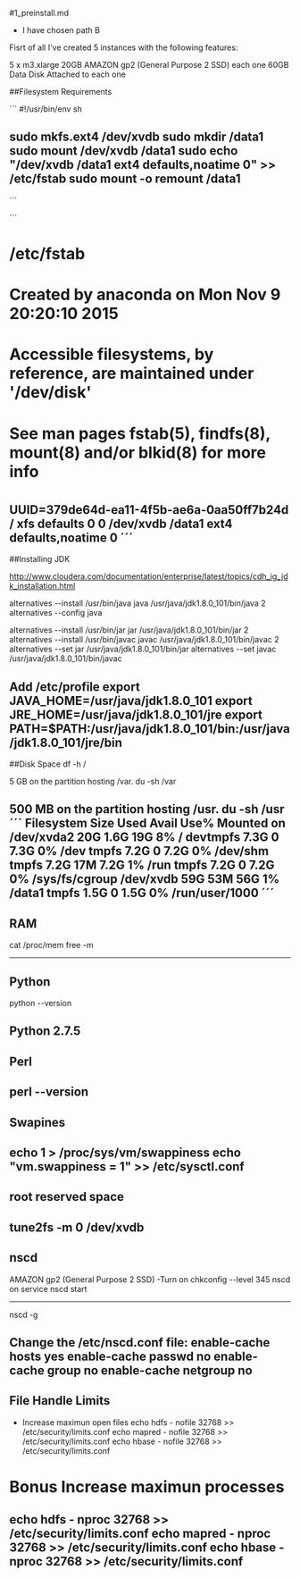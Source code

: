 #1_preinstall.md

* I have chosen path B

Fisrt of all I've created 5 instances with the following features:

5 x m3.xlarge
20GB AMAZON gp2 (General Purpose 2 SSD) each one
60GB  Data Disk Attached to each one



##Filesystem Requirements

´´´
#!/usr/bin/env sh

sudo mkfs.ext4 /dev/xvdb
sudo mkdir /data1
sudo mount /dev/xvdb /data1
sudo echo "/dev/xvdb /data1 ext4 defaults,noatime 0" >> /etc/fstab
sudo mount -o remount /data1
----
´´´


´´´
#
# /etc/fstab
# Created by anaconda on Mon Nov  9 20:20:10 2015
#
# Accessible filesystems, by reference, are maintained under '/dev/disk'
# See man pages fstab(5), findfs(8), mount(8) and/or blkid(8) for more info
#
UUID=379de64d-ea11-4f5b-ae6a-0aa50ff7b24d /                       xfs     defaults        0 0
/dev/xvdb /data1 ext4 defaults,noatime 0
´´´
------
##Installing JDK

http://www.cloudera.com/documentation/enterprise/latest/topics/cdh_ig_jdk_installation.html

alternatives --install /usr/bin/java java /usr/java/jdk1.8.0_101/bin/java 2
alternatives --config java

alternatives --install /usr/bin/jar jar /usr/java/jdk1.8.0_101/bin/jar 2
alternatives --install /usr/bin/javac javac /usr/java/jdk1.8.0_101/bin/javac 2
alternatives --set jar /usr/java/jdk1.8.0_101/bin/jar
alternatives --set javac /usr/java/jdk1.8.0_101/bin/javac

Add /etc/profile
export JAVA_HOME=/usr/java/jdk1.8.0_101
export JRE_HOME=/usr/java/jdk1.8.0_101/jre
export PATH=$PATH:/usr/java/jdk1.8.0_101/bin:/usr/java/jdk1.8.0_101/jre/bin
-------

##Disk Space
df -h /

5 GB on the partition hosting /var.
du -sh /var

500 MB on the partition hosting /usr.
du -sh /usr
´´´
Filesystem      Size  Used Avail Use% Mounted on
/dev/xvda2       20G  1.6G   19G   8% /
devtmpfs        7.3G     0  7.3G   0% /dev
tmpfs           7.2G     0  7.2G   0% /dev/shm
tmpfs           7.2G   17M  7.2G   1% /run
tmpfs           7.2G     0  7.2G   0% /sys/fs/cgroup
/dev/xvdb        59G   53M   56G   1% /data1
tmpfs           1.5G     0  1.5G   0% /run/user/1000
´´´
--------

## RAM
cat /proc/mem
free -m

--------


## Python

python --version

Python 2.7.5
--------

## Perl
perl --version
-------


## Swapines
echo 1 > /proc/sys/vm/swappiness
echo "vm.swappiness = 1" >> /etc/sysctl.conf
-------

## root reserved space
tune2fs -m 0 /dev/xvdb
-------

## nscd
AMAZON gp2 (General Purpose 2 SSD)
-Turn on
chkconfig --level 345 nscd on
service nscd start

------------

nscd -g

Change the /etc/nscd.conf file:
enable-cache hosts yes
enable-cache passwd no
enable-cache group no
enable-cache netgroup no
------

## File Handle Limits

* Increase maximun open files
echo hdfs - nofile 32768 >> /etc/security/limits.conf
echo mapred - nofile 32768 >> /etc/security/limits.conf
echo hbase - nofile 32768 >> /etc/security/limits.conf

# Bonus  Increase maximun processes
echo hdfs - nproc 32768 >> /etc/security/limits.conf
echo mapred - nproc 32768 >> /etc/security/limits.conf
echo hbase - nproc 32768 >> /etc/security/limits.conf
--------------